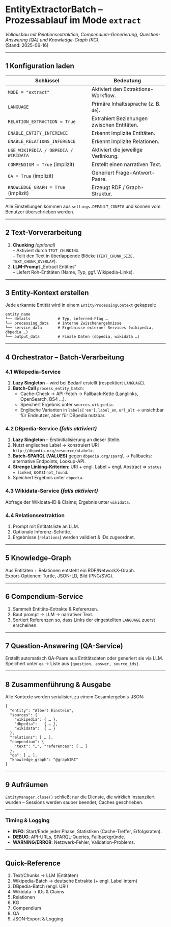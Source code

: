 # EntityExtractorBatch – Prozessablauf im **Mode `extract`**

_Vollausbau mit Relationsextraktion, Compendium-Generierung, Question-Answering (QA) und Knowledge-Graph (KG)._  
(Stand: 2025-06-16)

---

## 1  Konfiguration laden

| Schlüssel                          | Bedeutung                                                                    |
|------------------------------------|-------------------------------------------------------------------------------|
| `MODE = "extract"`                | Aktiviert den Extraktions-Workflow.                                           |
| `LANGUAGE`                         | Primäre Inhaltssprache (z. B. `de`).                                          |
| `RELATION_EXTRACTION = True`       | Extrahiert Beziehungen zwischen Entitäten.                                    |
| `ENABLE_ENTITY_INFERENCE`          | Erkennt implizite Entitäten.                                                  |
| `ENABLE_RELATIONS_INFERENCE`       | Erkennt implizite Relationen.                                                 |
| `USE_WIKIPEDIA / DBPEDIA / WIKIDATA` | Aktiviert die jeweilige Verlinkung.                                          |
| `COMPENDIUM = True` (implizit)     | Erstellt einen narrativen Text.                                               |
| `QA = True` (implizit)             | Generiert Frage-Antwort-Paare.                                                |
| `KNOWLEDGE_GRAPH = True` (implizit)| Erzeugt RDF / Graph-Struktur.                                                |

Alle Einstellungen kommen aus `settings.DEFAULT_CONFIG` und können vom Benutzer überschrieben werden.

---

## 2  Text-Vorverarbeitung

1. **Chunking** *(optional)*  
   – Aktiviert durch `TEXT_CHUNKING`.  
   – Teilt den Text in überlappende Blöcke (`TEXT_CHUNK_SIZE`, `TEXT_CHUNK_OVERLAP`).
2. **LLM-Prompt** „Extract Entities“  
   – Liefert Roh-Entitäten (Name, Typ, ggf. Wikipedia-Links).

---

## 3  Entity-Kontext erstellen

Jede erkannte Entität wird in einem `EntityProcessingContext` gekapselt:

```text
entity_name
└── details            # Typ, inferred-Flag …
└── processing_data    # interne Zwischenergebnisse
└── service_data       # Ergebnisse externer Services (wikipedia, dbpedia …)
└── output_data        # Finale Daten (dbpedia, wikidata …)
```

---

## 4  Orchestrator – Batch-Verarbeitung

### 4.1  Wikipedia-Service

1. **Lazy Singleton** – wird bei Bedarf erstellt (respektiert `LANGUAGE`).
2. **Batch-Call** `process_entity_batch`:
   * Cache-Check → API-Fetch → Fallback-Kette (Langlinks, OpenSearch, BS4 …).
   * Speichert Ergebnis unter `sources.wikipedia`.
   * Englische Varianten in `labels['en']`, `label_en`, `url_alt` → unsichtbar für Endnutzer, aber für DBpedia nutzbar.

### 4.2  DBpedia-Service *(falls aktiviert)*

1. **Lazy Singleton** – Erst­initialisierung an dieser Stelle.
2. Nutzt englisches Label → konstruiert URI `http://dbpedia.org/resource/<Label>`.
3. **Batch-SPARQL (VALUES)** gegen `dbpedia.org/sparql` → Fallbacks: alternative Endpoints, Lookup-API.
4. **Strenge Linking-Kriterien**: URI + engl. Label + engl. Abstract ⇒ `status = linked`; sonst `not_found`.
5. Speichert Ergebnis unter `dbpedia`.

### 4.3  Wikidata-Service *(falls aktiviert)*

Abfrage der Wikidata-ID & Claims; Ergebnis unter `wikidata`.

### 4.4  Relationsextraktion

1. Prompt mit Entitätsliste an LLM.  
2. Optionale Inferenz-Schritte.  
3. Ergebnisse (`relations`) werden validiert & IDs zugeordnet.

---

## 5  Knowledge-Graph

Aus Entitäten + Relationen entsteht ein RDF/NetworkX-Graph.  
Export-Optionen: Turtle, JSON-LD, Bild (PNG/SVG).

---

## 6  Compendium-Service

1. Sammelt Entitäts-Extrakte & Referenzen.  
2. Baut prompt → LLM → narrativer Text.  
3. Sortiert Referenzen so, dass Links der eingestellten `LANGUAGE` zuerst erscheinen.

---

## 7  Question-Answering (QA-Service)

Erstellt automatisch QA-Paare aus Entitätsdaten oder generiert sie via LLM.  
Speichert unter `qa` → Liste aus `{question, answer, source_ids}`.

---

## 8  Zusammenführung & Ausgabe

Alle Kontexte werden serialisiert zu einem Gesamtergebnis-JSON:

```jsonc
{
  "entity": "Albert Einstein",
  "sources": {
    "wikipedia": { … },
    "dbpedia":   { … },
    "wikidata":  { … }
  },
  "relations": [ … ],
  "compendium": {
    "text": "…", "references": [ … ]
  },
  "qa": [ … ],
  "knowledge_graph": "@graphIRI"
}
```

---

## 9  Aufräumen

`EntityManager.close()` schließt nur die Dienste, die wirklich instanziiert wurden – Sessions werden sauber beendet, Caches geschrieben.

---

### Timing & Logging

* **INFO**: Start/Ende jeder Phase, Statistiken (Cache-Treffer, Erfolgsraten).  
* **DEBUG**: API-URLs, SPARQL-Queries, Fallbackgründe.  
* **WARNING/ERROR**: Netzwerk-Fehler, Validation-Problems.

---

## Quick-Reference

1. Text/Chunks → LLM (Entitäten)  
2. Wikipedia-Batch → deutsche Extrakte (+ engl. Label intern)  
3. DBpedia-Batch (engl. URI)  
4. Wikidata → IDs & Claims  
5. Relationen  
6. KG  
7. Compendium  
8. QA  
9. JSON-Export & Logging
